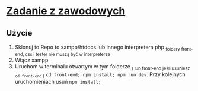 # [Zadanie z zawodowych](https://edu-update.pl/quest-aplikacja-bazodanowa-cz-1/)
## Użycie
1. Sklonuj to Repo to xampp/htdocs lub innego interpretera php <sub>foldery front-end, css i tester nie muszą być w interpreterze</sub>
2. Włącz xampp
3. Uruchom w terminalu otwartym w tym folderze <sub>( lub front-end jeśli usuniesz `cd front-end` )</sub> `cd front-end; npm install; npm run dev`. Przy kolejnych uruchomieniach usuń `npm install;`